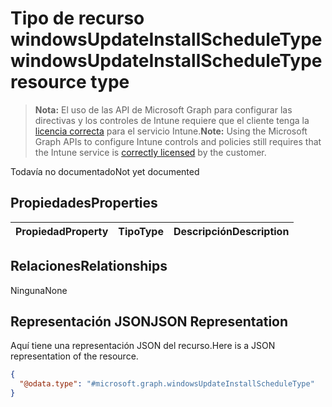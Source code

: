 # <a name="windowsupdateinstallscheduletype-resource-type"></a><span data-ttu-id="80b9c-101">Tipo de recurso windowsUpdateInstallScheduleType</span><span class="sxs-lookup"><span data-stu-id="80b9c-101">windowsUpdateInstallScheduleType resource type</span></span>

> <span data-ttu-id="80b9c-102">**Nota:** El uso de las API de Microsoft Graph para configurar las directivas y los controles de Intune requiere que el cliente tenga la [licencia correcta](https://go.microsoft.com/fwlink/?linkid=839381) para el servicio Intune.</span><span class="sxs-lookup"><span data-stu-id="80b9c-102">**Note:** Using the Microsoft Graph APIs to configure Intune controls and policies still requires that the Intune service is [correctly licensed](https://go.microsoft.com/fwlink/?linkid=839381) by the customer.</span></span>

<span data-ttu-id="80b9c-103">Todavía no documentado</span><span class="sxs-lookup"><span data-stu-id="80b9c-103">Not yet documented</span></span>
## <a name="properties"></a><span data-ttu-id="80b9c-104">Propiedades</span><span class="sxs-lookup"><span data-stu-id="80b9c-104">Properties</span></span>
|<span data-ttu-id="80b9c-105">Propiedad</span><span class="sxs-lookup"><span data-stu-id="80b9c-105">Property</span></span>|<span data-ttu-id="80b9c-106">Tipo</span><span class="sxs-lookup"><span data-stu-id="80b9c-106">Type</span></span>|<span data-ttu-id="80b9c-107">Descripción</span><span class="sxs-lookup"><span data-stu-id="80b9c-107">Description</span></span>|
|:---|:---|:---|

## <a name="relationships"></a><span data-ttu-id="80b9c-108">Relaciones</span><span class="sxs-lookup"><span data-stu-id="80b9c-108">Relationships</span></span>
<span data-ttu-id="80b9c-109">Ninguna</span><span class="sxs-lookup"><span data-stu-id="80b9c-109">None</span></span>
## <a name="json-representation"></a><span data-ttu-id="80b9c-110">Representación JSON</span><span class="sxs-lookup"><span data-stu-id="80b9c-110">JSON Representation</span></span>
<span data-ttu-id="80b9c-111">Aquí tiene una representación JSON del recurso.</span><span class="sxs-lookup"><span data-stu-id="80b9c-111">Here is a JSON representation of the resource.</span></span>
<!--{
  "blockType": "resource",
  "@odata.type": "microsoft.graph.windowsUpdateInstallScheduleType"
}-->
``` json
{
  "@odata.type": "#microsoft.graph.windowsUpdateInstallScheduleType"
}
```








